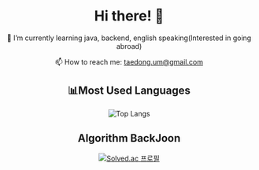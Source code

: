 
<!--
**TaeDongUm/taedongum** is a ✨ _special_ ✨ repository because its `README.md` (this file) appears on your GitHub profile.
-->
<div align="center">
  
# Hi there! 👋

🌱 I’m currently learning java, backend, english speaking(Interested in going abroad) <br>


📫 How to reach me: taedong.um@gmail.com
  

## 📊Most Used Languages

![Top Langs](https://github-readme-stats.vercel.app/api/top-langs/?username=TaeDongUm&layout=compact&theme=onedark)
<!--
![TaeDongUm github-stats](https://stats.hyochan.dev/api/github-stats-advanced?login=TaeDongUm)
-->
<!--
[![Top Langs](https://github-readme-stats.vercel.app/api/top-langs/?username=TaeDongUm&hide=PowerShell,Batchfile&layout=compact)]
-->

## Algorithm BackJoon
[![Solved.ac 프로필](http://mazassumnida.wtf/api/v2/generate_badge?boj=etdong)](https://solved.ac/etdong)


</div>
